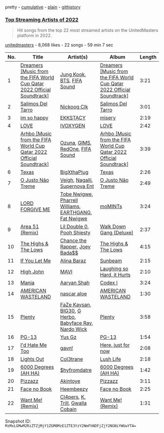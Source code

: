 pretty - [cumulative](/playlists/cumulative/0mfbHbmy45RZa77K1Us3cd.md) - [plain](/playlists/plain/0mfbHbmy45RZa77K1Us3cd) - [githistory](https://github.githistory.xyz/mackorone/spotify-playlist-archive/blob/main/playlists/plain/0mfbHbmy45RZa77K1Us3cd)

### [Top Streaming Artists of 2022](https://open.spotify.com/playlist/0mfbHbmy45RZa77K1Us3cd)

> Hit songs from the top 22 most streamed artists on the UnitedMasters platform in 2022.

[unitedmasters](https://open.spotify.com/user/unitedmasters) - 8,068 likes - 22 songs - 59 min 7 sec

| No. | Title | Artist(s) | Album | Length |
|---|---|---|---|---|
| 1 | [Dreamers \[Music from the FIFA World Cup Qatar 2022 Official Soundtrack\]](https://open.spotify.com/track/1RDvyOk4WtPCtoqciJwVn8) | [Jung Kook](https://open.spotify.com/artist/6HaGTQPmzraVmaVxvz6EUc), [BTS](https://open.spotify.com/artist/3Nrfpe0tUJi4K4DXYWgMUX), [FIFA Sound](https://open.spotify.com/artist/5C01hDqpEmrmDfUhX9YWsH) | [Dreamers \[Music from the FIFA World Cup Qatar 2022 Official Soundtrack\]](https://open.spotify.com/album/0gr5OmB74UhoANEXwYT3gE) | 3:21 |
| 2 | [Salimos Del Tarro](https://open.spotify.com/track/21BoBFBeh49Vrl9DRUsOu8) | [Nickoog Clk](https://open.spotify.com/artist/6rHwFb0YjWexAYxTjm4eIj) | [Salimos Del Tarro](https://open.spotify.com/album/5mIAo75l1tfPvrCXBr7jb1) | 3:01 |
| 3 | [im so happy](https://open.spotify.com/track/76EfqbJHiagsv41TNAf4Ko) | [EKKSTACY](https://open.spotify.com/artist/0ynzbXwyCzxicMKHBoOkSH) | [misery](https://open.spotify.com/album/6yV72GH0QevmcUDNrRmaNd) | 2:19 |
| 4 | [LOVE](https://open.spotify.com/track/2GB20ZuzfhCqeUIpQFCYw1) | [IVOXYGEN](https://open.spotify.com/artist/6K9KevAu0cpln7xOsM3Wkm) | [LOVE](https://open.spotify.com/album/7jDcsssmL88xyiN8aZgQKp) | 2:42 |
| 5 | [Arhbo \[Music from the FIFA World Cup Qatar 2022 Official Soundtrack\]](https://open.spotify.com/track/139nCjBRQCLgnWNRxBKAC7) | [Ozuna](https://open.spotify.com/artist/1i8SpTcr7yvPOmcqrbnVXY), [GIMS](https://open.spotify.com/artist/0GOx72r5AAEKRGQFn3xqXK), [RedOne](https://open.spotify.com/artist/6O9WquDfQTxGRZqZUXVEQx), [FIFA Sound](https://open.spotify.com/artist/5C01hDqpEmrmDfUhX9YWsH) | [Arhbo \[Music from the FIFA World Cup Qatar 2022 Official Soundtrack\]](https://open.spotify.com/album/6rjTLZmOHDByOn63ZZomyY) | 3:39 |
| 6 | [Texas](https://open.spotify.com/track/5b2vjIrKUkof35ghK511RK) | [BigXthaPlug](https://open.spotify.com/artist/6qxpnaukVayrQn6ViNvu9I) | [Texas](https://open.spotify.com/album/2JsQ8WWzDV4k0jLdKkHVzZ) | 2:26 |
| 7 | [O Justo Não Treme](https://open.spotify.com/track/032k6qsKSvNfdBndLe4rCD) | [Veigh](https://open.spotify.com/artist/4YqwRbMLqGHRHLS1w2ZKse), [Nagalli](https://open.spotify.com/artist/6TPJK8tv3AKKSsw0lENTQk), [Supernova Ent](https://open.spotify.com/artist/3prRKGJz16RRMRSIM97nHw) | [O Justo Não Treme](https://open.spotify.com/album/6aBT64xdKe8JcurjpmJTzA) | 2:49 |
| 8 | [LORD FORGIVE ME](https://open.spotify.com/track/3KVS5CzCxsfQ4iZcOpD7xk) | [Tobe Nwigwe](https://open.spotify.com/artist/3Qh89pgJeZq6d8uM1bTot3), [Pharrell Williams](https://open.spotify.com/artist/2RdwBSPQiwcmiDo9kixcl8), [EARTHGANG](https://open.spotify.com/artist/5MbNzCW3qokGyoo9giHA3V), [Fat Nwigwe](https://open.spotify.com/artist/6vKEwTQ0TVz0aJoobvLG1Y) | [moMINTs](https://open.spotify.com/album/2w6rI5vijQ6SnOyH0UN4S2) | 3:24 |
| 9 | [Area 51 \(Remix\)](https://open.spotify.com/track/69rWseMf3bX8aZefCLgo3Y) | [Lil Double 0](https://open.spotify.com/artist/4uKEP0JYfpFtngWlgViewd), [Pooh Shiesty](https://open.spotify.com/artist/5F1aAS1duwlzExnPs3l2Xe) | [Walk Down Gang \(Deluxe\)](https://open.spotify.com/album/6nLFx6TsCKHsYxO9EOYmMb) | 2:37 |
| 10 | [The Highs & The Lows](https://open.spotify.com/track/7DKJP7ksSaJn4YyBkcBDii) | [Chance the Rapper](https://open.spotify.com/artist/1anyVhU62p31KFi8MEzkbf), [Joey Bada$$](https://open.spotify.com/artist/2P5sC9cVZDToPxyomzF1UH) | [The Highs & The Lows](https://open.spotify.com/album/2apZoa0oXih4sM7dDMNi2a) | 4:15 |
| 11 | [If You Let Me](https://open.spotify.com/track/4gEQcoKNoLFLyhory3Y5Zr) | [Alina Baraz](https://open.spotify.com/artist/6hfwwpXqZPRC9CsKI7qtv1) | [Sunbeam](https://open.spotify.com/album/0bfXZQxSJElGATQnCvFSMc) | 2:15 |
| 12 | [High John](https://open.spotify.com/track/55liByWjb2T7j0vohSel10) | [MAVI](https://open.spotify.com/artist/1peoXq0RPx7czVoFjloeDQ) | [Laughing so Hard, it Hurts](https://open.spotify.com/album/0zI5KZ81RN2x6RrQchLLBQ) | 2:10 |
| 13 | [Mania](https://open.spotify.com/track/5IqLGk70rh1GLGmyfhvnoC) | [Aaryan Shah](https://open.spotify.com/artist/4RzbexUO843fc5SLqKEQCr) | [Codex I](https://open.spotify.com/album/0AOr2GhEniQECPJs7MWd64) | 3:24 |
| 14 | [AMERICAN WASTELAND](https://open.spotify.com/track/6BB5mSsRYtOILdHMYZKmRz) | [nascar aloe](https://open.spotify.com/artist/03LEDukdM723NRLz4UXeNv) | [AMERICAN WASTELAND](https://open.spotify.com/album/6AWs0Ua0ne6bblYs9EajUP) | 1:30 |
| 15 | [Plenty](https://open.spotify.com/track/0jpyhIyvdVZUagbPP9IiZI) | [FaZe Kaysan](https://open.spotify.com/artist/6BgMniiBxLHe43o8nx5MIp), [BIG30](https://open.spotify.com/artist/4nZmMrwH6LxHnCzQv4IFUE), [G Herbo](https://open.spotify.com/artist/5QdEbQJ3ylBnc3gsIASAT5), [Babyface Ray](https://open.spotify.com/artist/3zZ88AwlTwfCJkowsFCvLA), [Nardo Wick](https://open.spotify.com/artist/0Njy6yR9LykNKYg9yE23QN) | [Plenty](https://open.spotify.com/album/097aY57QMnEguasSbYWyoW) | 3:58 |
| 16 | [PG\-13](https://open.spotify.com/track/5rulkonJlp5t8eXikqjKQD) | [Yus Gz](https://open.spotify.com/artist/3RMAZkh3T3IO2EUMuZMlOE) | [PG\-13](https://open.spotify.com/album/0RVKDsIlm41pi8TmNsdpQT) | 1:54 |
| 17 | [I'd Hate Me Too](https://open.spotify.com/track/7dTTlQbEBPnU1qA4YYVLqj) | [gavn!](https://open.spotify.com/artist/2pQzh5cuuqpDErGZNaOULd) | [Here, just for now](https://open.spotify.com/album/0BWf5eWNguuvgPwxHvPQAh) | 2:08 |
| 18 | [Lights Out](https://open.spotify.com/track/0aFAGKktg3GEbdg0f0Ix7d) | [Col3trane](https://open.spotify.com/artist/4hTL3jOgvZwOqegEZTOrCc) | [Lush Life](https://open.spotify.com/album/5e0AwfXWMbFCC3qNDedM9j) | 2:18 |
| 19 | [6000 Degrees \(AH HA\)](https://open.spotify.com/track/5no1uAP51SFQzZqITUxsfG) | [$hyfromdatre](https://open.spotify.com/artist/3f0iI02WmX2ozlN86BhnmC) | [6000 Degrees \(AH HA\)](https://open.spotify.com/album/4xX7TRWNeiqsCfCgGB5SkH) | 1:42 |
| 20 | [Pizzazz](https://open.spotify.com/track/0h82txCyS3TGgW0F31gew5) | [Akintoye](https://open.spotify.com/artist/1EgCxqT8GgE5oXX3PkeGhq) | [Pizzazz](https://open.spotify.com/album/53LZZfDTXEmbo9uhV70uTL) | 3:11 |
| 21 | [Face no Book](https://open.spotify.com/track/5LIIVNlJGqtFrfe9pl3Gw2) | [Heembeezy](https://open.spotify.com/artist/0ywBEn3tITirlskY3SZBei) | [Face no Book](https://open.spotify.com/album/0FFzC5WmgTApZK7RgJTPZw) | 2:25 |
| 22 | [Want Me! \(Remix\)](https://open.spotify.com/track/1m8opZQaWAq8IguAft6RYq) | [Cl4pers](https://open.spotify.com/artist/7J2iS8AJGjC7om2vgBXdDJ), [K\. Trill](https://open.spotify.com/artist/22AqdEbpMp70pDH2chesK2), [Gwalla Cobain](https://open.spotify.com/artist/1KM16UQRdfAI4przf4O0NK) | [Want Me! \(Remix\)](https://open.spotify.com/album/7FU51VzuhCuyTMlDQMDqqP) | 1:31 |

Snapshot ID: `MzMxLGMwM2RiZTZjMjY1ZGM0MzE1ZTE3YzY2NmFhNDFjZjY2NGNiYWUwYTA=`
